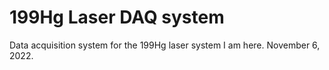 # 199Hg Laser DAQ system

Data acquisition system for the 199Hg laser system
I am here. November 6, 2022.
